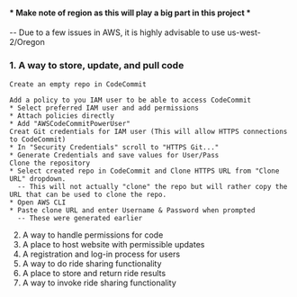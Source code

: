 #### * Make note of region as this will play a big part in this project *
  -- Due to a few issues in AWS, it is highly advisable to use us-west-2/Oregon

### 1. A way to store, update, and pull code
    Create an empty repo in CodeCommit
    
    Add a policy to you IAM user to be able to access CodeCommit
    * Select preferred IAM user and add permissions
    * Attach policies directly
    * Add "AWSCodeCommitPowerUser"
    Creat Git credentials for IAM user (This will allow HTTPS connections to CodeCommit)
    * In "Security Credentials" scroll to "HTTPS Git..."
    * Generate Credentials and save values for User/Pass
    Clone the repository
    * Select created repo in CodeCommit and Clone HTTPS URL from "Clone URL" dropdown.
      -- This will not actually "clone" the repo but will rather copy the URL that can be used to clone the repo.
    * Open AWS CLI
    * Paste clone URL and enter Username & Password when prompted
      -- These were generated earlier
    
    
2. A way to handle permissions for code
3. A place to host website with permissible updates
4. A registration and log-in process for users
5. A way to do ride sharing functionality
6. A place to store and return ride results
7. A way to invoke ride sharing functionality

